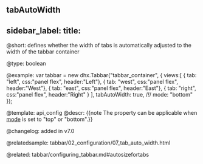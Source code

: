tabAutoWidth
---
sidebar_label: 
title: 
---          

@short: 
defines whether the width of tabs is automatically adjusted to the width of the tabbar container




@type: boolean

@example: 
var tabbar = new dhx.Tabbar("tabbar_container", {
    views:[
        { tab: "left", css:"panel flex", header:"Left"},
        { tab: "west", css:"panel flex", header:"West"},
        { tab: "east", css:"panel flex", header:"East"},
        { tab: "right", css:"panel flex", header:"Right" }
    ],
    tabAutoWidth: true, /*!*/
    mode: "bottom"
});


@template:	api_config
@descr: 
{{note The property can be applicable when [mode](tabbar/api/tabbar_mode_config.md) is set to "top" or "bottom".}}

@changelog: added in v7.0

@relatedsample: tabbar/02_configuration/07_tab_auto_width.html

@related: tabbar/configuring_tabbar.md#autosizefortabs